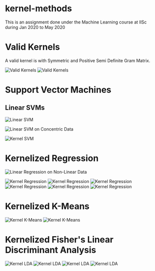 # kernel-methods

This is an assignment done under the Machine Learning course at IISc during Jan 2020 to May 2020

# Valid Kernels
<!-- Given Serialized kernel functions, checked for its validity. -->

A valid kernel is with Symmetric and Positive Semi Definite Gram Matrix.

<!-- <embed src="Results.pdf" type="application/pdf"> -->
![Valid Kernels](img/Results-01.png)
![Valid Kernels](img/Results-02.png)

# Support Vector Machines

## Linear SVMs

![Linear SVM](img/Results-03.png)

![Linear SVM on Concentric Data](img/Results-04.png)

![Kernel SVM](img/Results-05.png)

# Kernelized Regression
![Linear Regression on Non-Linear Data](img/Results-06.png)

![Kernel Regression](img/Results-07.png)
![Kernel Regression](img/Results-08.png)
![Kernel Regression](img/Results-09.png)
![Kernel Regression](img/Results-10.png)
![Kernel Regression](img/Results-11.png)
![Kernel Regression](img/Results-12.png)

# Kernelized K-Means

![Kernel K-Means](img/Results-13.png)
![Kernel K-Means](img/Results-14.png)

# Kernelized Fisher's Linear Discriminant Analysis

![Kernel LDA](img/Results-15.png)
![Kernel LDA](img/Results-16.png)
![Kernel LDA](img/Results-17.png)
![Kernel LDA](img/Results-18.png)